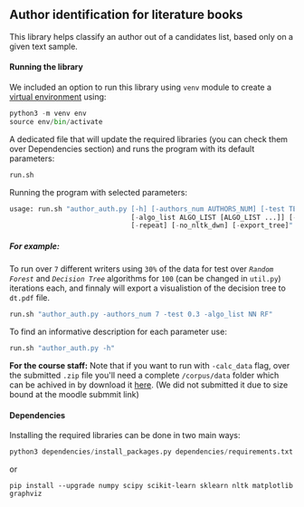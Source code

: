 ## __Author identification for literature books__

This library helps classify an author out of a candidates list, based only on a given text sample.

#### Running the library
We included an option to run this library using `venv` module to create a [virtual environment](https://docs.python.org/3/tutorial/venv.html) using:
```python
python3 -m venv env
source env/bin/activate
```
A dedicated file that will update the required libraries (you can check them over Dependencies section) and runs the program with its default parameters:
```python
run.sh
```
Running the program with selected parameters:
```python
usage: run.sh "author_auth.py [-h] [-authors_num AUTHORS_NUM] [-test TEST]
                              [-algo_list ALGO_LIST [ALGO_LIST ...]] [-split_by_book]
                              [-repeat] [-no_nltk_dwn] [-export_tree]"
```
##### For example:
To run over `7` different writers using `30%` of the data for test over *`Random Forest`* and *`Decision Tree`* algorithms for `100` (can be changed in `util.py`) iterations each, and finnaly will export a visualistion of the decision tree to `dt.pdf` file.
```python
run.sh "author_auth.py -authors_num 7 -test 0.3 -algo_list NN RF"
```
To find an informative description for each parameter use:
```python
run.sh "author_auth.py -h"
```

__For the course staff:__ Note that if you want to run with `-calc_data` flag, over the submitted `.zip` file you'll need a complete `/corpus/data` folder which can be achived in by download it [here](https://drive.google.com/open?id=1s1BBR1dwIDp4MRLOiFoT0-2Ls4Xbrlzb). (We did not submitted it due to size bound at the moodle submmit link)

#### Dependencies
Installing the required libraries can be done in two main ways:
```python
python3 dependencies/install_packages.py dependencies/requirements.txt
```
or
```
pip install --upgrade numpy scipy scikit-learn sklearn nltk matplotlib graphviz
```

